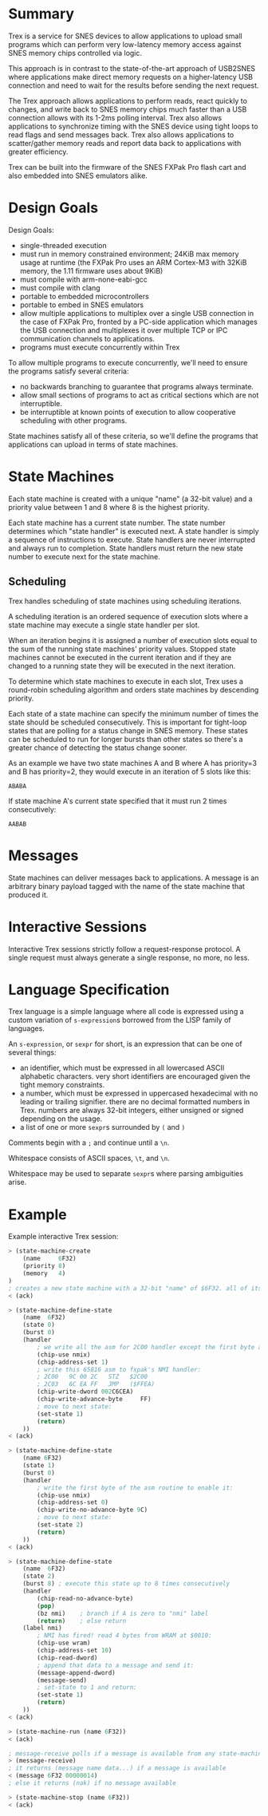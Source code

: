 # Summary

Trex is a service for SNES devices to allow applications to upload small programs which can perform very low-latency memory access against SNES memory chips controlled via logic.

This approach is in contrast to the state-of-the-art approach of USB2SNES where applications make direct memory requests on a higher-latency USB connection and need to wait for the results before sending the next request.

The Trex approach allows applications to perform reads, react quickly to changes, and write back to SNES memory chips much faster than a USB connection allows with its 1-2ms polling interval. Trex also allows applications to synchronize timing with the SNES device using tight loops to read flags and send messages back. Trex also allows applications to scatter/gather memory reads and report data back to applications with greater efficiency.

Trex can be built into the firmware of the SNES FXPak Pro flash cart and also embedded into SNES emulators alike.

# Design Goals

Design Goals:

  * single-threaded execution
  * must run in memory constrained environment; 24KiB max memory usage at runtime (the FXPak Pro uses an ARM Cortex-M3 with 32KiB memory, the 1.11 firmware uses about 9KiB)
  * must compile with arm-none-eabi-gcc
  * must compile with clang
  * portable to embedded microcontrollers
  * portable to embed in SNES emulators
  * allow multiple applications to multiplex over a single USB connection in the case of FXPak Pro, fronted by a PC-side application which manages the USB connection and multiplexes it over multiple TCP or IPC communication channels to applications.
  * programs must execute concurrently within Trex

To allow multiple programs to execute concurrently, we'll need to ensure the programs satisfy several criteria:

  * no backwards branching to guarantee that programs always terminate.
  * allow small sections of programs to act as critical sections which are not interruptible.
  * be interruptible at known points of execution to allow cooperative scheduling with other programs.

State machines satisfy all of these criteria, so we'll define the programs that applications can upload in terms of state machines.

# State Machines

Each state machine is created with a unique "name" (a 32-bit value) and a priority value between 1 and 8 where 8 is the highest priority.

Each state machine has a current state number. The state number determines which "state handler" is executed next. A state handler is simply a sequence of instructions to execute. State handlers are never interrupted and always run to completion. State handlers must return the new state number to execute next for the state machine.

## Scheduling

Trex handles scheduling of state machines using scheduling iterations.

A scheduling iteration is an ordered sequence of execution slots where a state machine may execute a single state handler per slot.

When an iteration begins it is assigned a number of execution slots equal to the sum of the running state machines' priority values. Stopped state machines cannot be executed in the current iteration and if they are changed to a running state they will be executed in the next iteration.

To determine which state machines to execute in each slot, Trex uses a round-robin scheduling algorithm and orders state machines by descending priority.

Each state of a state machine can specify the minimum number of times the state should be scheduled consecutively. This is important for tight-loop states that are polling for a status change in SNES memory. These states can be scheduled to run for longer bursts than other states so there's a greater chance of detecting the status change sooner.

As an example we have two state machines A and B where A has priority=3 and B has priority=2, they would execute in an iteration of 5 slots like this:

```
ABABA
```

If state machine A's current state specified that it must run 2 times consecutively:

```
AABAB
```

# Messages

State machines can deliver messages back to applications. A message is an arbitrary binary payload tagged with the name of the state machine that produced it.

# Interactive Sessions

Interactive Trex sessions strictly follow a request-response protocol. A single request must always generate a single response, no more, no less.

# Language Specification

Trex language is a simple language where all code is expressed using a custom variation of `s-expression`s borrowed from the LISP family of languages.

An `s-expression`, or `sexpr` for short, is an expression that can be one of several things:

  * an identifier, which must be expressed in all lowercased ASCII alphabetic characters. very short identifiers are encouraged given the tight memory constraints.
  * a number, which must be expressed in uppercased hexadecimal with no leading or trailing signifier. there are no decimal formatted numbers in Trex. numbers are always 32-bit integers, either unsigned or signed depending on the usage.
  * a list of one or more `sexpr`s surrounded by `(` and `)`

Comments begin with a `;` and continue until a `\n`.

Whitespace consists of ASCII spaces, `\t`, and `\n`.

Whitespace may be used to separate `sexpr`s where parsing ambiguities arise.

# Example
Example interactive Trex session:

```lisp
> (state-machine-create
    (name     6F32)
    (priority 8)
    (memory   4)
)
; creates a new state machine with a 32-bit "name" of $6F32. all of its state handlers are cleared and it is set to the stopped status.
< (ack)

> (state-machine-define-state
    (name  6F32)
    (state 0)
    (burst 0)
    (handler
        ; we write all the asm for 2C00 handler except the first byte and then enable it with the final write to 2C00:
        (chip-use nmix)
        (chip-address-set 1)
        ; write this 65816 asm to fxpak's NMI handler:
        ; 2C00   9C 00 2C   STZ   $2C00
        ; 2C03   6C EA FF   JMP   ($FFEA)
        (chip-write-dword 002C6CEA)
        (chip-write-advance-byte     FF)
        ; move to next state:
        (set-state 1)
        (return)
    ))
< (ack)

> (state-machine-define-state
    (name 6F32)
    (state 1)
    (burst 0)
    (handler
        ; write the first byte of the asm routine to enable it:
        (chip-use nmix)
        (chip-address-set 0)
        (chip-write-no-advance-byte 9C)
        ; move to next state:
        (set-state 2)
        (return)
    ))
< (ack)

> (state-machine-define-state
    (name  6F32)
    (state 2)
    (burst 8) ; execute this state up to 8 times consecutively
    (handler
        (chip-read-no-advance-byte)
        (pop)
        (bz nmi)    ; branch if A is zero to "nmi" label
        (return)    ; else return
    (label nmi)
        ; NMI has fired! read 4 bytes from WRAM at $0010:
        (chip-use wram)
        (chip-address-set 10)
        (chip-read-dword)
        ; append that data to a message and send it:
        (message-append-dword)
        (message-send)
        ; set-state to 1 and return:
        (set-state 1)
        (return)
    ))
< (ack)

> (state-machine-run (name 6F32))
< (ack)

; message-receive polls if a message is available from any state-machine
> (message-receive)
; it returns (message name data...) if a message is available
< (message 6F32 00000014)
; else it returns (nak) if no message available

> (state-machine-stop (name 6F32))
< (ack)
```
